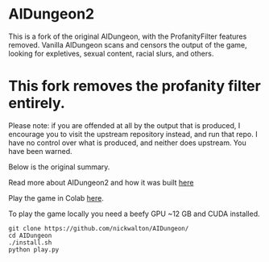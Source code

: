 # AIDungeon2

This is a fork of the original AIDungeon, with the ProfanityFilter features removed. Vanilla AIDungeon scans and censors the output of the game, looking for expletives, sexual content, racial slurs, and others.

# This fork removes the profanity filter entirely.

Please note: if you are offended at all by the output that is produced, I encourage you to visit the upstream repository instead, and run that repo. I have no control over what is produced, and neither does upstream. You have been warned.




Below is the original summary.

Read more about AIDungeon2 and how it was built [here](https://pcc.cs.byu.edu/2019/11/21/ai-dungeon-2-creating-infinitely-generated-text-adventures-with-deep-learning-language-models/)

Play the game in Colab [here](http://www.aidungeon.io).

To play the game locally you need a beefy GPU ~12 GB and CUDA installed.
```
git clone https://github.com/nickwalton/AIDungeon/
cd AIDungeon
./install.sh
python play.py
```
